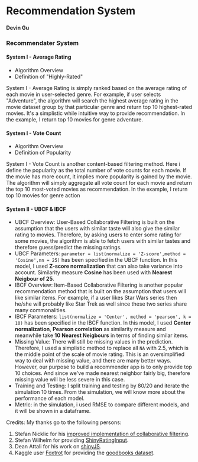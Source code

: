 # Recommendation System
#### Devin Gu


### Recommendater System
#### System I - Average Rating

* Algorithm Overview
* Definition of "Highly-Rated"

System I - Average Rating is simply ranked based on the average rating of each movie in user-selected genre. For example, if user selects "Adventure", the algorithm will search the highest average rating in the movie dataset group by that particular genre and return top 10 highest-rated movies. It's a simplistic while intuitive way to provide recommendation. In the example, I return top 10 movies for genre adventure. 

#### System I - Vote Count

* Algorithm Overview
* Definition of Popularity

System I - Vote Count is another content-based filtering method. Here i define the popularity as the total number of vote counts for each movie. If the movie has more count, it implies more popularity is gained by the movie. The algorithm will simply aggregate all vote count for each movie and return the top 10 most-voted movies as recommendation. In the example, I return top 10 movies for genre action 

#### System II - UBCF & IBCF

* UBCF Overview: User-Based Collaborative Filtering is built on the assumption that the users with similar taste will also give the similar rating to movies. Therefore, by asking users to enter some rating for some movies, the algorithm is able to fetch users with similar tastes and therefore guess/predict the missing ratings. 
* UBCF Parameters: `parameter = list(normalize = 'Z-score',method = 'Cosine',nn = 25)` has been specified in the UBCF function. In this model, I used **Z-score normalization** that can also take variance into account. Similarity measure **Cosine** has been used with  **Nearest Neigbour of 25**.
* IBCF Overview: Item-Based Collaborative Filtering is another popular recommendation method that is built on the assumption that users will like similar items. For example, if a user likes Star Wars series then he/she will probably like Star Trek as well since these two series share many commonalities. 
* IBCF Parameters: `list(normalize = 'Center', method = 'pearson', k = 10)` has been specified in the IBCF function. In this model, I used **Center normalization**, **Pearson correlation** as similarity measure and meanwhile take **10 Nearest Neigbours** in terms of finding similar items. 
* Missing Value: There will still be missing values in the prediction. Therefore, I used a simplistic method to replace all `NA` with 2.5, which is the middle point of the scale of movie rating. This is an oversimplified way to deal with missing value, and there are many better ways. However, our purpose to build a recommender app is to only provide top 10 choices. And since we've made nearest neighbor fairly big, therefore missing value will be less severe in this case.   
* Training and Testing: I split training and testing by 80/20 and iterate the simulation 10 times. From the simulation, we will know more about the performance of each model. 
* Metric: in the simulation, i used RMSE to compare different models, and it will be shown in a dataframe. 

Credits:
My thanks go to the following persons:
1. Stefan Nicklic for his [improved implementation of collaborative filtering](https://github.com/smartcat-labs/collaboratory).
2. Stefan Wilhelm for providing [ShinyRatingInput](https://github.com/stefanwilhelm/ShinyRatingInput).
3. Dean Attali for his work on [shinyJS](https://github.com/daattali/shinyjs).
4. Kaggle user [Foxtrot](https://www.kaggle.com/zygmunt) for providing the [goodbooks dataset](https://www.kaggle.com/zygmunt/goodbooks-10k).

